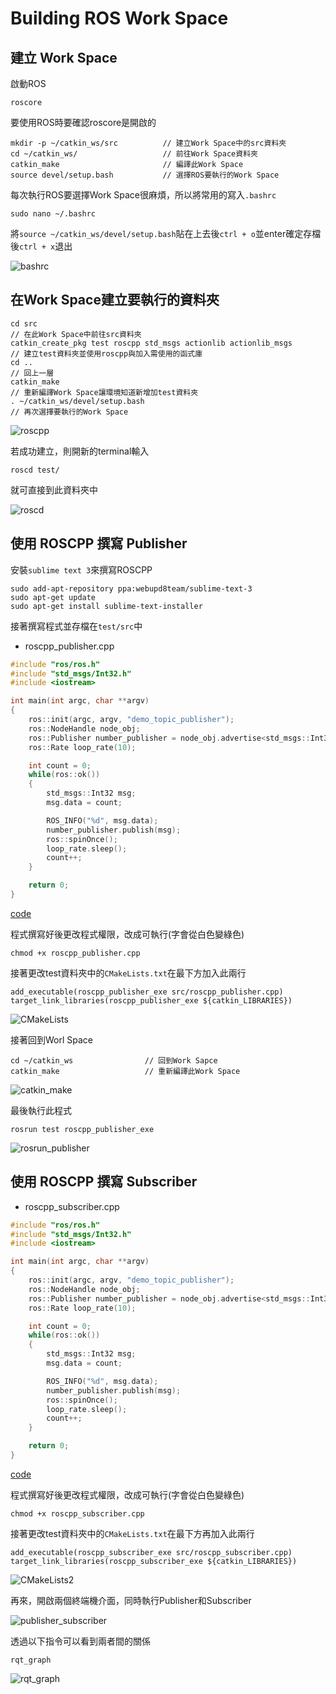# Building ROS Work Space

## 建立 Work Space
啟動ROS
```shell
roscore
```

要使用ROS時要確認roscore是開啟的

```shell
mkdir -p ~/catkin_ws/src          // 建立Work Space中的src資料夾
cd ~/catkin_ws/                   // 前往Work Space資料夾
catkin_make                       // 編譯此Work Space
source devel/setup.bash           // 選擇ROS要執行的Work Space
```

每次執行ROS要選擇Work Space很麻煩，所以將常用的寫入`.bashrc`
```shell
sudo nano ~/.bashrc
```

將`source ~/catkin_ws/devel/setup.bash`貼在上去後`ctrl + o`並enter確定存檔後`ctrl + x`退出

![bashrc](https://github.com/Offliners/ROS_Learning_Note/blob/main/Building/bashrc.PNG)

## 在Work Space建立要執行的資料夾
```shell
cd src                                                                // 在此Work Space中前往src資料夾
catkin_create_pkg test roscpp std_msgs actionlib actionlib_msgs       // 建立test資料夾並使用roscpp與加入需使用的函式庫
cd ..                                                                 // 回上一層
catkin_make                                                           // 重新編譯Work Space讓環境知道新增加test資料夾
. ~/catkin_ws/devel/setup.bash                                        // 再次選擇要執行的Work Space
```

![roscpp](https://github.com/Offliners/ROS_Learning_Note/blob/main/Building/roscpp.PNG)

若成功建立，則開新的terminal輸入
```
roscd test/
```
就可直接到此資料夾中

![roscd](https://github.com/Offliners/ROS_Learning_Note/blob/main/Building/roscd.PNG)

## 使用 ROSCPP 撰寫 Publisher
安裝`sublime text 3`來撰寫ROSCPP
```shell
sudo add-apt-repository ppa:webupd8team/sublime-text-3
sudo apt-get update
sudo apt-get install sublime-text-installer
```

接著撰寫程式並存檔在`test/src`中
* roscpp_publisher.cpp
```c++
#include "ros/ros.h"
#include "std_msgs/Int32.h"
#include <iostream>

int main(int argc, char **argv)
{
	ros::init(argc, argv, "demo_topic_publisher");
	ros::NodeHandle node_obj;
	ros::Publisher number_publisher = node_obj.advertise<std_msgs::Int32>("/numbers", 10);
	ros::Rate loop_rate(10);

	int count = 0;
	while(ros::ok())
	{
		std_msgs::Int32 msg;
		msg.data = count;

		ROS_INFO("%d", msg.data);
		number_publisher.publish(msg);
		ros::spinOnce();
		loop_rate.sleep();
		count++;
	}

	return 0;
}
```
[code](roscpp_publisher.cpp)

程式撰寫好後更改程式權限，改成可執行(字會從白色變綠色)
```shell
chmod +x roscpp_publisher.cpp
```

接著更改test資料夾中的`CMakeLists.txt`在最下方加入此兩行
```shell
add_executable(roscpp_publisher_exe src/roscpp_publisher.cpp)
target_link_libraries(roscpp_publisher_exe ${catkin_LIBRARIES})
```

![CMakeLists](https://github.com/Offliners/ROS_Learning_Note/blob/main/Building/CMakeLists.PNG)

接著回到Worl Space
```shell
cd ~/catkin_ws                // 回到Work Sapce
catkin_make                   // 重新編譯此Work Space
```

![catkin_make](https://github.com/Offliners/ROS_Learning_Note/blob/main/Building/catkin_make.PNG)

最後執行此程式
```shell
rosrun test roscpp_publisher_exe
```

![rosrun_publisher](https://github.com/Offliners/ROS_Learning_Note/blob/main/Building/rosrun_publisher.PNG)

## 使用 ROSCPP 撰寫 Subscriber
* roscpp_subscriber.cpp
```c++
#include "ros/ros.h"
#include "std_msgs/Int32.h"
#include <iostream>

int main(int argc, char **argv)
{
	ros::init(argc, argv, "demo_topic_publisher");
	ros::NodeHandle node_obj;
	ros::Publisher number_publisher = node_obj.advertise<std_msgs::Int32>("/numbers", 10);
	ros::Rate loop_rate(10);

	int count = 0;
	while(ros::ok())
	{
		std_msgs::Int32 msg;
		msg.data = count;

		ROS_INFO("%d", msg.data);
		number_publisher.publish(msg);
		ros::spinOnce();
		loop_rate.sleep();
		count++;
	}

	return 0;
}
```
[code](roscpp_subscriber.cpp)

程式撰寫好後更改程式權限，改成可執行(字會從白色變綠色)
```shell
chmod +x roscpp_subscriber.cpp
```

接著更改test資料夾中的`CMakeLists.txt`在最下方再加入此兩行
```shell
add_executable(roscpp_subscriber_exe src/roscpp_subscriber.cpp)
target_link_libraries(roscpp_subscriber_exe ${catkin_LIBRARIES})
```

![CMakeLists2](https://github.com/Offliners/ROS_Learning_Note/blob/main/Building/CMakeLists2.PNG)

再來，開啟兩個終端機介面，同時執行Publisher和Subscriber

![publisher_subscriber](https://github.com/Offliners/ROS_Learning_Note/blob/main/Building/publisher_subscriber.PNG)


透過以下指令可以看到兩者間的關係
```shell
rqt_graph
```

![rqt_graph](https://github.com/Offliners/ROS_Learning_Note/blob/main/Building/rqt_graph.PNG)
